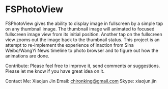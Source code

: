FSPhotoView
===========

FSPhotoView gives the ability to display image in fullscreen by a simple tap on any thumbnail image. The thumbnail image will animated to focused fullscreen image view from its initial position. Another tap on the fullscreen view zooms out the image back to the thumbnail status. This project is an attempt to re-implement the experience of inaction from Sina Weibo/WangYi News timeline to photo browser and to figure out how the animations are done.

Contribute:
Please feel free to improve it, send comments or suggestions. Please let me know if you have great idea on it.

Contact Me:
Xiaojun Jin
Email: chironking@gmail.com
Skype: xiaojun.jin
